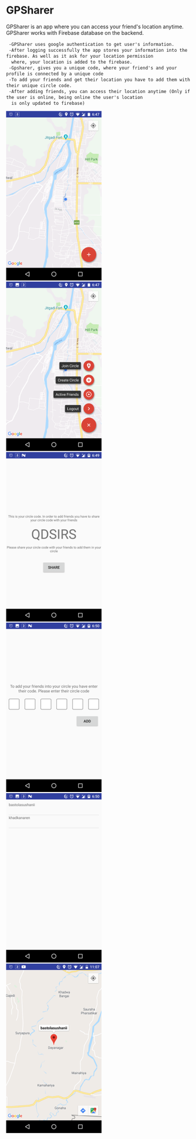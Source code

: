 # GPSharer

GPSharer is an app where you can access your friend's location anytime. GPSharer works with Firebase database on the backend.
 
 
     -GPSharer uses google authentication to get user's information. 
     -After logging successfully the app stores your information into the firebase. As well as it ask for your location permission 
      where, your location is added to the firebase.
     -Gpsharer, gives you a unique code, where your friend's and your profile is connected by a unique code
     -To add your friends and get their location you have to add them with their unique circle code.
     -After adding friends, you can access their location anytime (Only if the user is online, being online the user's location
      is only updated to firebase)
      
<img src="https://github.com/bastolasushan/GPSharer/blob/master/Screenshot_20180617-184752.png" height="460" width="260">   <img src="https://github.com/bastolasushan/GPSharer/blob/master/Screenshot_20180617-184757.png" height="460" width="260">
<img src="https://github.com/bastolasushan/GPSharer/blob/master/Screenshot_20180617-184958.png" height="460" width="260">                     <img src="https://github.com/bastolasushan/GPSharer/blob/master/Screenshot_20180617-185006.png" height="460" width="260">  
<img src="https://github.com/bastolasushan/GPSharer/blob/master/Screenshot_20180617-185013.png" height="460" width="260">                                                              <img src="https://github.com/bastolasushan/GPSharer/blob/master/Screenshot_20180617-230747.png" height="460" width="260">  

      
     
